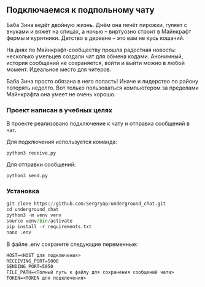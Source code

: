 ## Подключаемся к подпольному чату

Баба Зина ведёт двойную жизнь. Днём она печёт пирожки, гуляет с внуками и вяжет на спицах, а ночью – виртуозно строит в Майнкрафт фермы и курятники. Детство в деревне – это вам не кусь кошачий.

На днях по Майнкрафт-сообществу прошла радостная новость: несколько умельцев создали чат для обмена кодами. Анонимный, история сообщений не сохраняется, войти и выйти можно в любой момент. Идеальное место для читеров.

Баба Зина просто обязана в него попасть! Иначе и лидерство по району потерять недолго. Вот только пользоваться компьютером за пределами Майнкрафта она умеет не очень хорошо.

### Проект написан в учебных целях

В проекте реализовано подключение к чату и отправка сообщений в чат.

Для подключения используется команда:

```python3 receive.py```

Для отправки сообщений:

```python3 send.py```

### Установка

```Python
git clone https://github.com/Sergryap/underground_chat.git
cd underground_chat
python3 -m venv venv
source venv/bin/activate
pip install -r requirements.txt
nano .env
```
В файле .env сохраните следующие переменные:

```txt
HOST=<HOST для подключения>
RECEIVING_PORT=5000
SENDING_PORT=5050
FILE_PATH=<Полный путь к файлу для сохранения сообщений чата>
TOKEN=<TOKEN для подключения>
```

